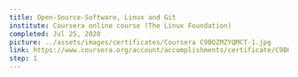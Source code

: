 ```yaml
---
title: Open-Source-Software, Linux and Git
institute: Coursera online course (The Linux Foundation)
completed: Jul 25, 2020
picture: ../assets/images/certificates/Coursera C9BQZMZYQMCT-1.jpg
link: https://www.coursera.org/account/accomplishments/certificate/C9BQZMZYQMCT
step: 1
---
```

